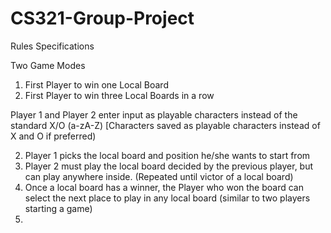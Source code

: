 # CS321-Group-Project

Rules Specifications

Two Game Modes
1) First Player to win one Local Board
2) First Player to win three Local Boards in a row

Player 1 and Player 2 enter input as playable characters instead of the standard X/O (a-zA-Z) 
[Characters saved as playable characters instead of X and O if preferred)

2. Player 1 picks the local board and position he/she wants to start from
3. Player 2 must play the local board decided by the previous player, but can play anywhere inside. (Repeated until victor of a local board)
4. Once a local board has a winner, the Player who won the board can select the next place to play in any local board 
(similar to two players starting a game)
5. 
